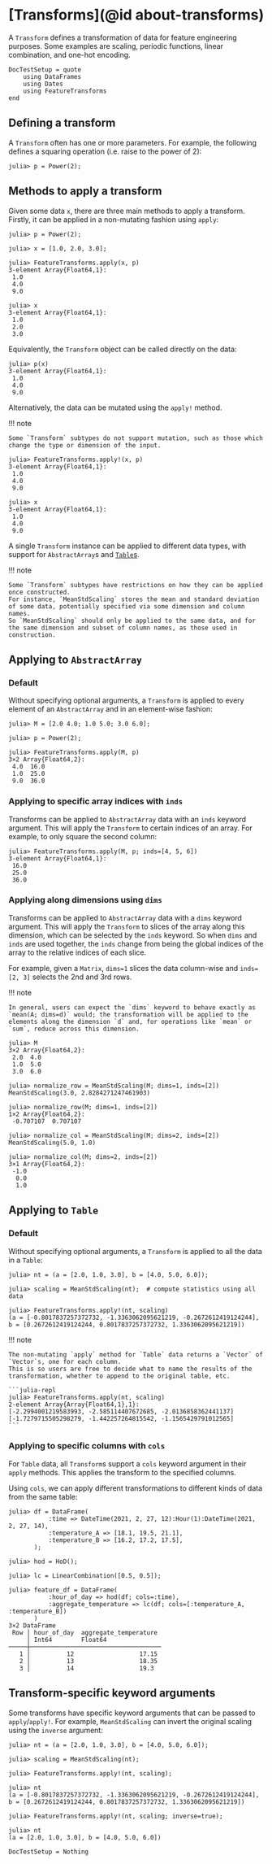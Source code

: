 # [Transforms](@id about-transforms)

A `Transform` defines a transformation of data for feature engineering purposes.
Some examples are scaling, periodic functions, linear combination, and one-hot encoding.

```@meta
DocTestSetup = quote
    using DataFrames
    using Dates
    using FeatureTransforms
end
```

## Defining a transform

A `Transform` often has one or more parameters.
For example, the following defines a squaring operation (i.e. raise to the power of 2):

```julia-repl
julia> p = Power(2);
```

## Methods to apply a transform

Given some data `x`, there are three main methods to apply a transform.
Firstly, it can be applied in a non-mutating fashion using `apply`:

```jldoctest transforms
julia> p = Power(2);

julia> x = [1.0, 2.0, 3.0];

julia> FeatureTransforms.apply(x, p)
3-element Array{Float64,1}:
 1.0
 4.0
 9.0

julia> x
3-element Array{Float64,1}:
 1.0
 2.0
 3.0
```

Equivalently, the `Transform` object can be called directly on the data:

```jldoctest transforms
julia> p(x)
3-element Array{Float64,1}:
 1.0
 4.0
 9.0
```

Alternatively, the data can be mutated using the `apply!` method.

!!! note

    Some `Transform` subtypes do not support mutation, such as those which change the type or dimension of the input.

```jldoctest transforms
julia> FeatureTransforms.apply!(x, p)
3-element Array{Float64,1}:
 1.0
 4.0
 9.0

julia> x
3-element Array{Float64,1}:
 1.0
 4.0
 9.0
```

A single `Transform` instance can be applied to different data types, with support for `AbstractArray`s and [`Table`s](https://github.com/JuliaData/Tables.jl).

!!! note

    Some `Transform` subtypes have restrictions on how they can be applied once constructed.
    For instance, `MeanStdScaling` stores the mean and standard deviation of some data, potentially specified via some dimension and column names.
    So `MeanStdScaling` should only be applied to the same data, and for the same dimension and subset of column names, as those used in construction.

## Applying to `AbstractArray`

### Default

Without specifying optional arguments, a `Transform` is applied to every element of an `AbstractArray` and in an element-wise fashion:

```jldoctest transforms
julia> M = [2.0 4.0; 1.0 5.0; 3.0 6.0];

julia> p = Power(2);

julia> FeatureTransforms.apply(M, p)
3×2 Array{Float64,2}:
 4.0  16.0
 1.0  25.0
 9.0  36.0
```

### Applying to specific array indices with `inds`

Transforms can be applied to `AbstractArray` data with an `inds` keyword argument.
This will apply the `Transform` to certain indices of an array.
For example, to only square the second column:

```jldoctest transforms
julia> FeatureTransforms.apply(M, p; inds=[4, 5, 6])
3-element Array{Float64,1}:
 16.0
 25.0
 36.0
```

### Applying along dimensions using `dims`

Transforms can be applied to `AbstractArray` data with a `dims` keyword argument.
This will apply the `Transform` to slices of the array along this dimension, which can be selected by the `inds` keyword.
So when `dims` and `inds` are used together, the `inds` change from being the global indices of the array to the relative indices of each slice.

For example, given a `Matrix`, `dims=1` slices the data column-wise and `inds=[2, 3]` selects the 2nd and 3rd rows.

!!! note

    In general, users can expect the `dims` keyword to behave exactly as `mean(A; dims=d)` would; the transformation will be applied to the elements along the dimension `d` and, for operations like `mean` or `sum`, reduce across this dimension.

```jldoctest transforms
julia> M
3×2 Array{Float64,2}:
 2.0  4.0
 1.0  5.0
 3.0  6.0

julia> normalize_row = MeanStdScaling(M; dims=1, inds=[2])
MeanStdScaling(3.0, 2.8284271247461903)

julia> normalize_row(M; dims=1, inds=[2])
1×2 Array{Float64,2}:
 -0.707107  0.707107

julia> normalize_col = MeanStdScaling(M; dims=2, inds=[2])
MeanStdScaling(5.0, 1.0)

julia> normalize_col(M; dims=2, inds=[2])
3×1 Array{Float64,2}:
 -1.0
  0.0
  1.0

```

## Applying to `Table`

### Default

Without specifying optional arguments, a `Transform` is applied to all the data in a `Table`:

```jldoctest transforms
julia> nt = (a = [2.0, 1.0, 3.0], b = [4.0, 5.0, 6.0]);

julia> scaling = MeanStdScaling(nt);  # compute statistics using all data

julia> FeatureTransforms.apply!(nt, scaling)
(a = [-0.8017837257372732, -1.3363062095621219, -0.2672612419124244], b = [0.2672612419124244, 0.8017837257372732, 1.3363062095621219])
```

!!! note

    The non-mutating `apply` method for `Table` data returns a `Vector` of `Vector`s, one for each column.
    This is so users are free to decide what to name the results of the transformation, whether to append to the original table, etc.

    ```julia-repl
    julia> FeatureTransforms.apply(nt, scaling)
    2-element Array{Array{Float64,1},1}:
    [-2.2994001219583993, -2.585114407672685, -2.0136858362441137]
    [-1.7279715505298279, -1.442257264815542, -1.1565429791012565]
    ```

### Applying to specific columns with `cols`

For `Table` data, all `Transform`s support a `cols` keyword argument in their `apply` methods.
This applies the transform to the specified columns.

Using `cols`, we can apply different transformations to different kinds of data from the same table:

```jldoctest transforms
julia> df = DataFrame(
           :time => DateTime(2021, 2, 27, 12):Hour(1):DateTime(2021, 2, 27, 14),
           :temperature_A => [18.1, 19.5, 21.1],
           :temperature_B => [16.2, 17.2, 17.5],
       );

julia> hod = HoD();

julia> lc = LinearCombination([0.5, 0.5]);

julia> feature_df = DataFrame(
           :hour_of_day => hod(df; cols=:time),
           :aggregate_temperature => lc(df; cols=[:temperature_A, :temperature_B])
       )
3×2 DataFrame
 Row │ hour_of_day  aggregate_temperature 
     │ Int64        Float64               
─────┼────────────────────────────────────
   1 │          12                  17.15
   2 │          13                  18.35
   3 │          14                  19.3
```

## Transform-specific keyword arguments

Some transforms have specific keyword arguments that can be passed to `apply`/`apply!`.
For example, `MeanStdScaling` can invert the original scaling using the `inverse` argument:

```jldoctest transforms
julia> nt = (a = [2.0, 1.0, 3.0], b = [4.0, 5.0, 6.0]);

julia> scaling = MeanStdScaling(nt);

julia> FeatureTransforms.apply!(nt, scaling);

julia> nt
(a = [-0.8017837257372732, -1.3363062095621219, -0.2672612419124244], b = [0.2672612419124244, 0.8017837257372732, 1.3363062095621219])

julia> FeatureTransforms.apply!(nt, scaling; inverse=true);

julia> nt
(a = [2.0, 1.0, 3.0], b = [4.0, 5.0, 6.0])
```

```@meta
DocTestSetup = Nothing
```
